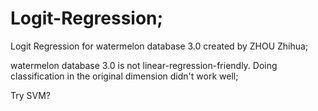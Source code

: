 # Logit-Regression;

Logit Regression for watermelon database 3.0 created by ZHOU Zhihua;

watermelon database 3.0 is not linear-regression-friendly. Doing classification in the original dimension didn't work well; 

Try SVM?

